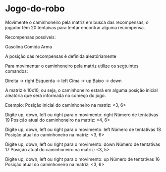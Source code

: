 # Jogo-do-robo

Movimente o caminhoneiro pela matriz em busca das recompensas, o jogador têm 20 tentaivas para tentar encontrar alguma recompensa.

Recompensas possíveis:

Gasolina
Comida
Arma

A posição das recompensas é definida aleatóriamente

Para movimentar o caminhoneiro pela matriz utilize os segtuintes comandos:

Direita -> right
Esquerda -> left
Cima -> up
Baixo -> down

A matriz é 10x10, ou seja, o caminhoneiro estará em alguma posição inicial aleatória que será informada no começo do jogo.

Exemplo:
Posição inicial do caminhoneiro na matriz: <3, 6>

Digite up, down, left ou right para o movimento: right
Número de tentativas 19
Posição atual do caminhoneiro na matriz: <4, 6>

Digite up, down, left ou right para o movimento: left
Número de tentativas 18
Posição atual do caminhoneiro na matriz: <3, 6>

Digite up, down, left ou right para o movimento: down
Número de tentativas 17
Posição atual do caminhoneiro na matriz: <3, 5>

Digite up, down, left ou right para o movimento: up
Número de tentativas 16
Posição atual do caminhoneiro na matriz: <3, 6>